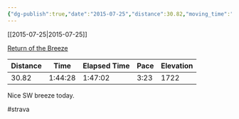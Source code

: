 ```yaml
---
{"dg-publish":true,"date":"2015-07-25","distance":30.82,"moving_time":"1:44:28","elapsed_time":"1:47:02","pace":"3:23","total_elevation_gain":1722,"url":"https://www.strava.com/activities/354003286","permalink":"/01-personal/strava/2015-07-25-return-of-the-breeze/","dgPassFrontmatter":true}
---
```



[[2015-07-25\|2015-07-25]]

[Return of the Breeze](https://www.strava.com/activities/354003286)

| Distance | Time    | Elapsed Time | Pace | Elevation |
| -------- | ------- | ------------ | ---- | --------- |
| 30.82    | 1:44:28 | 1:47:02      | 3:23 | 1722      |


Nice SW breeze today.

#strava
